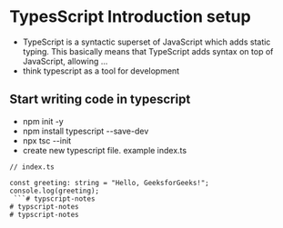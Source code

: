 # TypesScript Introduction setup 

- TypeScript is a syntactic superset of JavaScript which adds static typing. This basically means that TypeScript adds syntax on top of JavaScript, allowing ...
- think typescript as a tool for development 

## Start writing code in typescript 
- npm init -y
- npm install typescript --save-dev 
- npx tsc --init
- create new typescript file. example index.ts 
``` 
// index.ts

const greeting: string = "Hello, GeeksforGeeks!";
console.log(greeting);
 ```# typscript-notes
# typscript-notes
# typscript-notes
